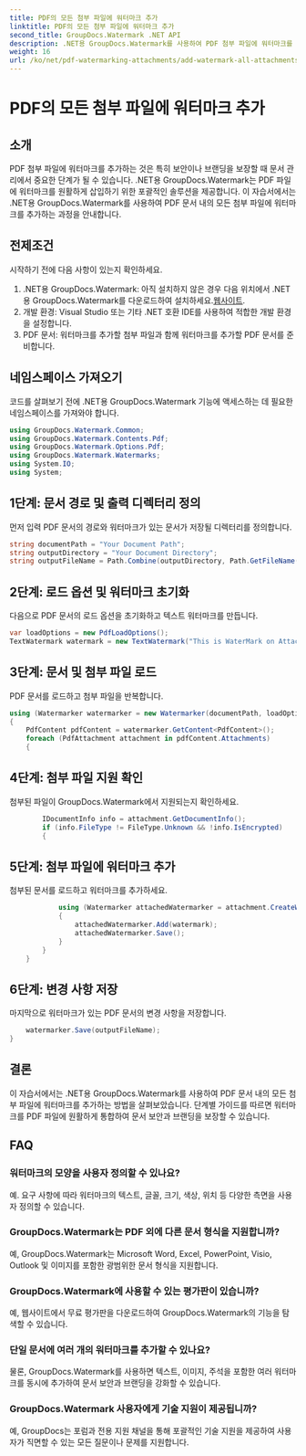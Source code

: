 ```yaml
---
title: PDF의 모든 첨부 파일에 워터마크 추가
linktitle: PDF의 모든 첨부 파일에 워터마크 추가
second_title: GroupDocs.Watermark .NET API
description: .NET용 GroupDocs.Watermark를 사용하여 PDF 첨부 파일에 워터마크를 추가하는 방법을 알아보세요. 사용자 정의 워터마크로 문서를 쉽게 보호하세요.
weight: 16
url: /ko/net/pdf-watermarking-attachments/add-watermark-all-attachments-pdf/
---
```


# PDF의 모든 첨부 파일에 워터마크 추가

## 소개
PDF 첨부 파일에 워터마크를 추가하는 것은 특히 보안이나 브랜딩을 보장할 때 문서 관리에서 중요한 단계가 될 수 있습니다. .NET용 GroupDocs.Watermark는 PDF 파일에 워터마크를 원활하게 삽입하기 위한 포괄적인 솔루션을 제공합니다. 이 자습서에서는 .NET용 GroupDocs.Watermark를 사용하여 PDF 문서 내의 모든 첨부 파일에 워터마크를 추가하는 과정을 안내합니다.
## 전제조건
시작하기 전에 다음 사항이 있는지 확인하세요.
1.  .NET용 GroupDocs.Watermark: 아직 설치하지 않은 경우 다음 위치에서 .NET용 GroupDocs.Watermark를 다운로드하여 설치하세요.[웹사이트](https://releases.groupdocs.com/Watermark/net/).
2. 개발 환경: Visual Studio 또는 기타 .NET 호환 IDE를 사용하여 적합한 개발 환경을 설정합니다.
3. PDF 문서: 워터마크를 추가할 첨부 파일과 함께 워터마크를 추가할 PDF 문서를 준비합니다.

## 네임스페이스 가져오기
코드를 살펴보기 전에 .NET용 GroupDocs.Watermark 기능에 액세스하는 데 필요한 네임스페이스를 가져와야 합니다.
```csharp
using GroupDocs.Watermark.Common;
using GroupDocs.Watermark.Contents.Pdf;
using GroupDocs.Watermark.Options.Pdf;
using GroupDocs.Watermark.Watermarks;
using System.IO;
using System;
```
## 1단계: 문서 경로 및 출력 디렉터리 정의
먼저 입력 PDF 문서의 경로와 워터마크가 있는 문서가 저장될 디렉터리를 정의합니다.
```csharp
string documentPath = "Your Document Path";
string outputDirectory = "Your Document Directory";
string outputFileName = Path.Combine(outputDirectory, Path.GetFileName(documentPath));
```
## 2단계: 로드 옵션 및 워터마크 초기화
다음으로 PDF 문서의 로드 옵션을 초기화하고 텍스트 워터마크를 만듭니다.
```csharp
var loadOptions = new PdfLoadOptions();
TextWatermark watermark = new TextWatermark("This is WaterMark on Attachment", new Font("Arial", 19));
```
## 3단계: 문서 및 첨부 파일 로드
PDF 문서를 로드하고 첨부 파일을 반복합니다.
```csharp
using (Watermarker watermarker = new Watermarker(documentPath, loadOptions))
{
    PdfContent pdfContent = watermarker.GetContent<PdfContent>();
    foreach (PdfAttachment attachment in pdfContent.Attachments)
    {
```
## 4단계: 첨부 파일 지원 확인
첨부된 파일이 GroupDocs.Watermark에서 지원되는지 확인하세요.
```csharp
        IDocumentInfo info = attachment.GetDocumentInfo();
        if (info.FileType != FileType.Unknown && !info.IsEncrypted)
        {
```
## 5단계: 첨부 파일에 워터마크 추가
첨부된 문서를 로드하고 워터마크를 추가하세요.
```csharp
            using (Watermarker attachedWatermarker = attachment.CreateWatermarker())
            {
                attachedWatermarker.Add(watermark);
                attachedWatermarker.Save();
            }
        }
    }
```
## 6단계: 변경 사항 저장
마지막으로 워터마크가 있는 PDF 문서의 변경 사항을 저장합니다.
```csharp
    watermarker.Save(outputFileName);
}
```

## 결론
이 자습서에서는 .NET용 GroupDocs.Watermark를 사용하여 PDF 문서 내의 모든 첨부 파일에 워터마크를 추가하는 방법을 살펴보았습니다. 단계별 가이드를 따르면 워터마크를 PDF 파일에 원활하게 통합하여 문서 보안과 브랜딩을 보장할 수 있습니다.
## FAQ
### 워터마크의 모양을 사용자 정의할 수 있나요?
예. 요구 사항에 따라 워터마크의 텍스트, 글꼴, 크기, 색상, 위치 등 다양한 측면을 사용자 정의할 수 있습니다.
### GroupDocs.Watermark는 PDF 외에 다른 문서 형식을 지원합니까?
예, GroupDocs.Watermark는 Microsoft Word, Excel, PowerPoint, Visio, Outlook 및 이미지를 포함한 광범위한 문서 형식을 지원합니다.
### GroupDocs.Watermark에 사용할 수 있는 평가판이 있습니까?
예, 웹사이트에서 무료 평가판을 다운로드하여 GroupDocs.Watermark의 기능을 탐색할 수 있습니다.
### 단일 문서에 여러 개의 워터마크를 추가할 수 있나요?
물론, GroupDocs.Watermark를 사용하면 텍스트, 이미지, 주석을 포함한 여러 워터마크를 동시에 추가하여 문서 보안과 브랜딩을 강화할 수 있습니다.
### GroupDocs.Watermark 사용자에게 기술 지원이 제공됩니까?
예, GroupDocs는 포럼과 전용 지원 채널을 통해 포괄적인 기술 지원을 제공하여 사용자가 직면할 수 있는 모든 질문이나 문제를 지원합니다.
